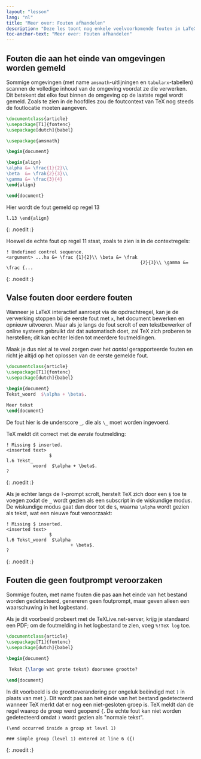 ```yaml
---
layout: "lesson"
lang: "nl"
title: "Meer over: Fouten afhandelen"
description: "Deze les toont nog enkele veelvoorkomende fouten in LaTeX en legt uit over geketende fouten en stille fouten."
toc-anchor-text: "Meer over: Fouten afhandelen"
---
```


## Fouten die aan het einde van omgevingen worden gemeld

Sommige omgevingen (met name `amsmath`-uitlijningen en `tabularx`-tabellen) scannen de volledige inhoud van de omgeving voordat ze die verwerken.
Dit betekent dat elke fout binnen de omgeving op de laatste regel wordt gemeld. 
Zoals te zien in de hoofdles zou de foutcontext van TeX nog steeds de foutlocatie moeten aangeven.

```latex
\documentclass{article}
\usepackage[T1]{fontenc}
\usepackage[dutch]{babel}

\usepackage{amsmath}

\begin{document}

\begin{align}
\alpha &= \frac{1}{2}\\
\beta  &= \frak{2}{3}\\
\gamma &= \frac{3}{4} 
\end{align}

\end{document}
```

Hier wordt de fout gemeld op regel 13

```
l.13 \end{align}
```
{: .noedit :}

Hoewel de echte fout op regel 11 staat, zoals te zien is in de contextregels:

```
! Undefined control sequence.
<argument> ...ha &= \frac {1}{2}\\ \beta &= \frak 
                                                  {2}{3}\\ \gamma &= \frac {...
```
{: .noedit :}

## Valse fouten door eerdere fouten

Wanneer je LaTeX interactief aanroept via de opdrachtregel, kan je
de verwerking stoppen bij de eerste fout met `x`, het document bewerken
en opnieuw uitvoeren.
Maar als je langs de fout scrolt of een tekstbewerker of online systeem gebruikt dat dat automatisch doet, zal TeX zich proberen te herstellen;
dit kan echter leiden tot meerdere foutmeldingen.

Maak je dus niet al te veel zorgen over het _aantal_ gerapporteerde fouten en
richt je altijd op het oplossen van de eerste gemelde fout.

```latex
\documentclass{article}
\usepackage[T1]{fontenc}
\usepackage[dutch]{babel}

\begin{document}
Tekst_woord  $\alpha + \beta$.

Meer tekst
\end{document}
```

De fout hier is de underscore `_`, die als `\_` moet worden ingevoerd.

TeX meldt dit correct met de _eerste_ foutmelding:

```
! Missing $ inserted.
<inserted text> 
                $
l.6 Tekst_
          woord  $\alpha + \beta$.
?
```
{: .noedit :}

Als je echter langs de `?`-prompt scrolt, herstelt TeX zich door een `$` toe te voegen zodat de `_` wordt gezien als een subscript in de wiskundige modus.
De wiskundige modus gaat dan door tot de `$`, waarna `\alpha` wordt gezien als tekst, wat een nieuwe fout veroorzaakt:

```
! Missing $ inserted.
<inserted text> 
                $
l.6 Tekst_woord  $\alpha
                        + \beta$.
? 
```
{: .noedit :}

## Fouten die geen foutprompt veroorzaken

Sommige fouten, met name fouten die pas aan het einde van het bestand worden gedetecteerd, genereren geen foutprompt, maar geven alleen een waarschuwing in het logbestand.

Als je dit voorbeeld probeert met de TeXLive.net-server, krijg je standaard een PDF;
om de foutmelding in het logbestand te zien, voeg `%!TeX log` toe.

```latex
\documentclass{article}
\usepackage[T1]{fontenc}
\usepackage[dutch]{babel}

\begin{document}

 Tekst {\large wat grote tekst) doorsnee grootte?

\end{document}
```

In dit voorbeeld is de grootteverandering per ongeluk beëindigd met `)` in plaats van met `}`.
Dit wordt pas aan het einde van het bestand gedetecteerd wanneer TeX merkt dat er nog een niet-gesloten groep is.
TeX meldt dan de regel waarop de groep werd geopend `{`.
De echte fout kan niet worden gedetecteerd omdat `)` wordt gezien als "normale tekst".

```
(\end occurred inside a group at level 1)

### simple group (level 1) entered at line 6 ({)
```
{: .noedit :}

<script>
window.addEventListener('load', function(){
  rlselectline('pre0',10);
  rlselectline('pre3',5);
  rlselectline('pre6',6);
  }, false);
</script>
